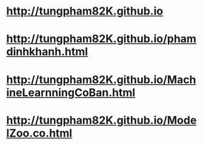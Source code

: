 # http://tungpham82K.github.io
# http://tungpham82K.github.io/phamdinhkhanh.html
# http://tungpham82K.github.io/MachineLearnningCoBan.html
# http://tungpham82K.github.io/ModelZoo.co.html
